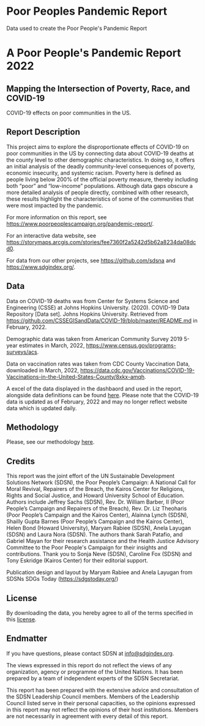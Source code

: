 # Poor Peoples Pandemic Report
Data used to create the Poor People's Pandemic Report

# A Poor People's Pandemic Report 2022  
##  Mapping the Intersection of Poverty, Race, and COVID-19
COVID-19 effects on poor communities in the US. 

## Report Description
This project aims to explore the disproportionate effects of COVID-19 on poor communities in the US by connecting data about COVID-19 deaths at the county level to other demographic characteristics. In doing so, it offers an initial analysis of the deadly community-level consequences of poverty, economic insecurity, and systemic racism. Poverty here is defined as people living below 200% of the official poverty measure, thereby including both “poor” and “low-income” populations. Although data gaps obscure a more detailed analysis of people directly, combined with other research, these results highlight the characteristics of some of the communities that were most impacted by the pandemic.

For more information on this report, see https://www.poorpeoplescampaign.org/pandemic-report/.

For an interactive data website, see https://storymaps.arcgis.com/stories/fee7360f2a5242d5b62a8234da08dcd0.

For data from our other projects, see https://github.com/sdsna and https://www.sdgindex.org/.

## Data
Data on COVID-19 deaths was from Center for Systems Science and Engineering (CSSE) at Johns Hopkins University. (2020). COVID-19 Data Repository [Data set]. Johns Hopkins University. Retrieved from https://github.com/CSSEGISandData/COVID-19/blob/master/README.md in February, 2022.

Demographic data was taken from American Community Survey 2019 5-year estimates in March, 2022, https://www.census.gov/programs-surveys/acs.

Data on vaccination rates was taken from CDC County Vaccination Data, downloaded in March, 2022, https://data.cdc.gov/Vaccinations/COVID-19-Vaccinations-in-the-United-States-County/8xkx-amqh.

A excel of the data displayed in the dashbaord and used in the report, alongside data definitions can be found [here](https://github.com/sdsna/Poor_Peoples_Pandemic_Report/blob/main/pandemic_report_data.xlsx). Please note that the COVID-19 data is updated as of February, 2022 and may no longer reflect website data which is updated daily.

## Methodology
Please, see our methodology [here](https://github.com/sdsna/Poor_Peoples_Pandemic_Report/blob/main/Poor_Peoples_Report_Methodology.pdf).

## Credits
This report was the joint effort of the UN Sustainable Development Solutions Network (SDSN), the Poor People’s Campaign: A National Call for Moral Revival, Repairers of the Breach, the Kairos Center for Religions, Rights and Social Justice, and Howard University School of Education. Authors include Jeffrey Sachs (SDSN), Rev. Dr. William Barber, II (Poor People’s Campaign and Repairers of the Breach), Rev. Dr. Liz Theoharis (Poor People’s Campaign and the Kairos Center), Alainna Lynch (SDSN), Shailly Gupta Barnes (Poor People’s Campaign and the Kairos Center), Helen Bond (Howard University), Maryam Rabiee (SDSN), Anela Layugan (SDSN) and Laura Nora (SDSN). The authors thank Sarah Patafio, and Gabriel Mayan for their research assistance and the Health Justice Advisory Committee to the Poor People's Campaign for their insights and contributions. Thank you to Sonja Neve (SDSN), Caroline Fox (SDSN) and Tony Eskridge (Kairos Center) for their editorial support. 

Publication design and layout by Maryam Rabiee and Anela Layugan from SDSNs SDGs Today (https://sdgstoday.org/)

## License
By downloading the data, you hereby agree to all of the terms specified in this [license](https://github.com/sdsna).

## Endmatter
If you have questions, please contact SDSN at <info@sdgindex.org>.

The views expressed in this report do not reflect the views of any organization, agency or programme of the United Nations. It has been prepared by a team of independent experts of the SDSN Secretariat.

This report has been prepared with the extensive advice and consultation of the SDSN Leadership Council members. Members of the Leadership Council listed serve in their personal capacities, so the opinions expressed in this report may not reflect the opinions of their host institutions. Members are not necessarily in agreement with every detail of this report.

